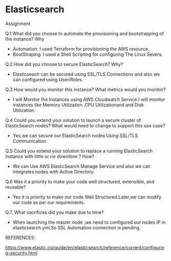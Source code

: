 # Elasticsearch
Assignment

Q.1  What did you choose to automate the provisioning and bootstrapping of the instance? Why

- Automation: I used Terraform for provisioning the AWS resource.
- BootStraping: I used a Shell Scripting for configuring The Linux Severs.

Q.2  How did you choose to secure ElasticSearch? Why?

- Elasticseach can be secured using SSL/TLS Connections and also we can configured using User/Roles.

Q.3  How would you monitor this instance? What metrics would you monitor?

- I will Monitor the Instances using AWS Cloudwatch Service.I will monitor instances like Memory Utilization ,CPU Utilizationand and Disk Utilization.

Q.4  Could you extend your solution to launch a secure cluster of ElasticSearch nodes? What
would need to change to support this use case?

-  Yes,we can secure our ElasticSearch nodes Using SSL/TLS Communication.

Q.5  Could you extend your solution to replace a running ElasticSearch instance with little or no downtime ? How?

- We can Use AWS ElasticSearch Manage Service and also we can integrates nodes with Active Directory.

Q.6 Was it a priority to make your code well structured, extensible, and reusable?
- Yes it is priority to make our code Well Structured.Later,we can modify our code as per our requirements.

Q.7. What sacrifices did you make due to time?
- When launching the master node ,we need to configured our nodes IP in elasticsearch.yml.So SSL Automation connection is pending.


REFERENCES:

https://www.elastic.co/guide/en/elasticsearch/reference/current/configuring-security.html
